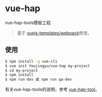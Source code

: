 # vue-hap
vue-hap-tools模板工程  
> 基于 [vuejs-templates/webpack](https://github.com/vuejs-templates/webpack)修改。

## 使用
``` bash
$ npm install -g vue-cli
$ vue init Youjingyu/vue-hap my-project
$ cd my-project
$ npm install
$ npm run dev 或 npm run qa-dev
```

有关vue-hap-tools的说明，参考 [vue-hap-tool](https://github.com/Youjingyu/vue-hap-tools)。
